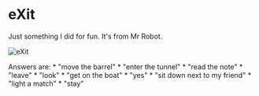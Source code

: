 # eXit

Just something I did for fun. It's from Mr Robot.

![eXit](https://user-images.githubusercontent.com/45197642/173206275-db7f2f1a-fac8-4ebe-86fd-93ca5df906f9.gif)

Answers are:
            * "move the barrel"
            * "enter the tunnel"
            * "read the note"
            * "leave"
            * "look"
            * "get on the boat"
            * "yes"
            * "sit down next to my friend"
            * "light a match"
            * "stay"
